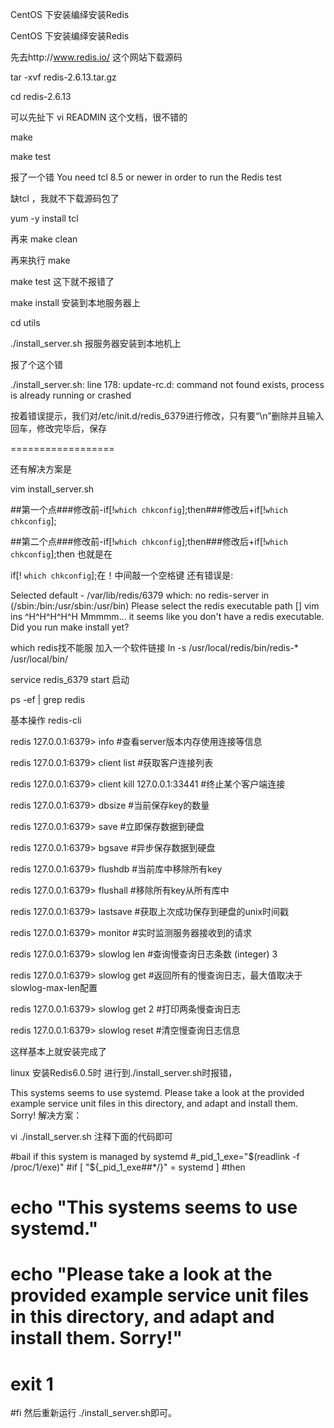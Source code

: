 CentOS 下安装编绎安装Redis

 CentOS 下安装编绎安装Redis

先去http://www.redis.io/ 这个网站下载源码

tar -xvf redis-2.6.13.tar.gz

cd redis-2.6.13

可以先扯下 vi READMIN 这个文档，很不错的

make 

make test 

报了一个错 You need tcl 8.5 or newer in order to run the Redis test

缺tcl ，我就不下载源码包了

yum -y install tcl 

再来 make clean 

再来执行 make 

make test 这下就不报错了

make install 安装到本地服务器上

 cd utils

./install_server.sh  报服务器安装到本地机上

 报了个这个错

./install_server.sh: line 178: update-rc.d: command not found
exists, process is already running or crashed

按着错误提示，我们对/etc/init.d/redis_6379进行修改，只有要“\n”删除并且输入回车，修改完毕后，保存

==================

还有解决方案是　

vim install_server.sh

##第一个点###修改前-if[!`which chkconfig`];then###修改后+if[!`which chkconfig`];


##第二个点###修改前-if[!`which chkconfig`];then###修改后+if[!`which chkconfig`];then
也就是在

if[! `which chkconfig`];在！中间敲一个空格键
还有错误是:

Selected default - /var/lib/redis/6379
which: no redis-server in (/sbin:/bin:/usr/sbin:/usr/bin)
Please select the redis executable path [] vim ins ^H^H^H^H^H
Mmmmm... it seems like you don't have a redis executable. Did you run make install yet?

which redis找不能服
加入一个软件链接
ln -s /usr/local/redis/bin/redis-* /usr/local/bin/ 

 

service redis_6379 start  启动

ps -ef | grep redis 

基本操作 redis-cli 

redis 127.0.0.1:6379> info #查看server版本内存使用连接等信息

redis 127.0.0.1:6379> client list #获取客户连接列表

redis 127.0.0.1:6379> client kill 127.0.0.1:33441 #终止某个客户端连接

redis 127.0.0.1:6379> dbsize #当前保存key的数量

redis 127.0.0.1:6379> save #立即保存数据到硬盘

redis 127.0.0.1:6379> bgsave #异步保存数据到硬盘

redis 127.0.0.1:6379> flushdb #当前库中移除所有key

redis 127.0.0.1:6379> flushall #移除所有key从所有库中

redis 127.0.0.1:6379> lastsave #获取上次成功保存到硬盘的unix时间戳

redis 127.0.0.1:6379> monitor #实时监测服务器接收到的请求

redis 127.0.0.1:6379> slowlog len #查询慢查询日志条数
(integer) 3

redis 127.0.0.1:6379> slowlog get #返回所有的慢查询日志，最大值取决于slowlog-max-len配置

redis 127.0.0.1:6379> slowlog get 2 #打印两条慢查询日志

redis 127.0.0.1:6379> slowlog reset #清空慢查询日志信息

这样基本上就安装完成了


linux 安装Redis6.0.5时
进行到./install_server.sh时报错，

This systems seems to use systemd.
Please take a look at the provided example service unit files in this directory, and adapt and install them. Sorry!
解决方案：

vi ./install_server.sh
注释下面的代码即可

#bail if this system is managed by systemd
#_pid_1_exe="$(readlink -f /proc/1/exe)"
#if [ "${_pid_1_exe##*/}" = systemd ]
#then
#       echo "This systems seems to use systemd."
#       echo "Please take a look at the provided example service unit files in this directory, and adapt and install them. Sorry!"
#       exit 1
#fi
然后重新运行 ./install_server.sh即可。